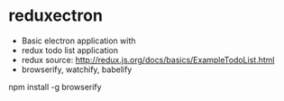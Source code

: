 # reduxectron 

* Basic electron application with
* redux todo list application
* redux source: http://redux.js.org/docs/basics/ExampleTodoList.html
* browserify, watchify, babelify


npm install -g browserify
